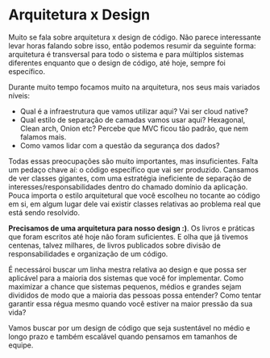 # Arquitetura x Design

​Muito se fala sobre arquitetura x design de código. Não parece interessante levar horas falando sobre isso, então podemos resumir da seguinte forma: arquitetura é transversal para todo o sistema e para múltiplos sistemas diferentes enquanto que o design de código, até hoje, sempre foi específico. 

Durante muito tempo focamos muito na arquitetura, nos seus mais variados níveis:

* Qual é a infraestrutura que vamos utilizar aqui? Vai ser cloud native?
* Qual estilo de separação de camadas vamos usar aqui? Hexagonal, Clean arch, Onion etc? Percebe que MVC ficou tão padrão, que nem falamos mais. 
* Como vamos lidar com a questão da segurança dos dados?

Todas essas preocupações são muito importantes, mas insuficientes. Falta um pedaço chave aí: o código específico que vai ser produzido. Cansamos de ver classes gigantes, com uma estratégia ineficiente de separação de interesses/responsabilidades dentro do chamado domínio da aplicação. Pouca importa o estilo arquitetural que você escolheu no tocante ao código em si, em algum lugar dele vai existir classes relativas ao problema real que está sendo resolvido. 

**Precisamos de uma arquitetura para nosso design :)**. Os livros e práticas que foram escritos até hoje não foram suficientes. E olha que já tivemos centenas, talvez milhares, de livros publicados sobre divisão de responsabilidades e organização de um código. 

É necessároi buscar um linha mestra relativa ao design e que possa ser aplicável para a maioria dos sistemas que você for implementar. Como maximizar a chance que sistemas pequenos, médios e grandes sejam divididos de modo que a maioria das pessoas possa entender? Como tentar garantir essa régua mesmo quando você estiver na maior pressão da sua vida? 

Vamos buscar por um design de código que seja sustentável no médio e longo prazo e também escalável quando pensamos em tamanhos de equipe.